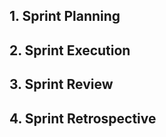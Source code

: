 ## 1. Sprint Planning ##


## 2. Sprint Execution ##



## 3. Sprint Review ##



## 4. Sprint Retrospective ##



